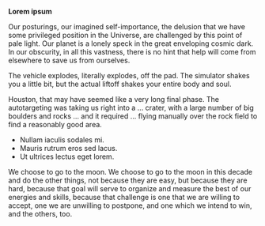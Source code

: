 **Lorem ipsum**

Our posturings, our imagined self-importance, the delusion that we have some privileged position in the Universe, are challenged by this point of pale light. Our planet is a lonely speck in the great enveloping cosmic dark. In our obscurity, in all this vastness, there is no hint that help will come from elsewhere to save us from ourselves.

The vehicle explodes, literally explodes, off the pad. The simulator shakes you a little bit, but the actual liftoff shakes your entire body and soul.

Houston, that may have seemed like a very long final phase. The autotargeting was taking us right into a ... crater, with a large number of big boulders and rocks ... and it required ... flying manually over the rock field to find a reasonably good area.

* Nullam iaculis sodales mi.
* Mauris rutrum eros sed lacus.
* Ut ultrices lectus eget lorem.

We choose to go to the moon. We choose to go to the moon in this decade and do the other things, not because they are easy, but because they are hard, because that goal will serve to organize and measure the best of our energies and skills, because that challenge is one that we are willing to accept, one we are unwilling to postpone, and one which we intend to win, and the others, too.